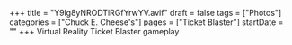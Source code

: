 +++
title = "Y9lg8yNRODTlRGfYrwYV.avif"
draft = false
tags = ["Photos"]
categories = ["Chuck E. Cheese's"]
pages = ["Ticket Blaster"]
startDate = ""
+++
Virtual Reality Ticket Blaster gameplay
